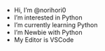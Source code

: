- Hi, I’m @norihori0
- I’m interested in Python
- I’m currently learning Python
- I’m Newbie with Python
- My Editor is VSCode
<!---
norihori0/norihori0 is a ✨ special ✨ repository because its `README.md` (this file) appears on your GitHub profile.
You can click the Preview link to take a look at your changes.
--->
